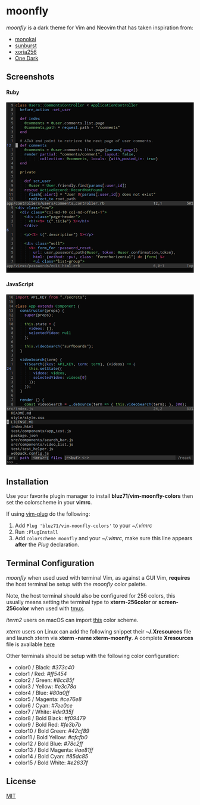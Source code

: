 moonfly
=======

*moonfly* is a dark theme for Vim and Neovim that has taken inspiration from:

* [monokai](https://atom.io/themes/monokai)
* [sunburst](http://colorsublime.com/theme/Sunburst)
* [xoria256](https://github.com/vim-scripts/xoria256.vim)
* [One Dark](https://github.com/atom/one-dark-syntax)

Screenshots
-----------

#### Ruby
![Ruby](ruby_moonfly.png)

#### JavaScript
![Ruby](javascript_moonfly.png)

Installation
------------

Use your favorite plugin manager to install **bluz71/vim-moonfly-colors** then
set the colorscheme in your **vimrc**.

If using [vim-plug](https://github.com/junegunn/vim-plug) do the following:

1. Add `Plug 'bluz71/vim-moonfly-colors'` to your *~/.vimrc*
2. Run `:PlugInstall`
3. Add `colorscheme moonfly` and your *~/.vimrc*, make sure this line appears
   **after** the *Plug* declaration.

Terminal Configuration
----------------------

*moonfly* when used used with terminal Vim, as against a GUI Vim, **requires** the
host terminal be setup with the *moonfly* color palette.

Note, the host terminal should also be configured for 256 colors, this usually
means setting the terminal type to **xterm-256color** or **screen-256color**
when used with [tmux](https://tmux.github.io/).

*iterm2* users on macOS can import
[this](https://github.com/bluz71/dotfiles/blob/master/moonfly.itermcolors)
color scheme.

*xterm* users on Linux can add the following snippet their **~/.Xresources**
file and launch xterm via **xterm -name xterm-moonfly**. A complete
**Xresources** file is available
[here](https://github.com/bluz71/dotfiles/blob/master/Xresources)

Other terminals should be setup with the following color configuration:

* color0 / Black: *#373c40*
* color1 / Red: *#ff5454*
* color2 / Green: *#8cc85f*
* color3 / Yellow: *#e3c78a*
* color4 / Blue: *#80a0ff*
* color5 / Magenta: *#ce76e8*
* color6 / Cyan: *#7ee0ce*
* color7 / White: *#de935f*
* color8 / Bold Black: *#f09479*
* color9 / Bold Red: *#fe3b7b*
* color10 / Bold Green: *#42cf89*
* color11 / Bold Yellow: *#cfcfb0*
* color12 / Bold Blue: *#78c2ff*
* color13 / Bold Magenta: *#ae81ff*
* color14 / Bold Cyan: *#85dc85*
* color15 / Bold White: *#e2637f*

License
-------

[MIT](https://opensource.org/licenses/MIT)
